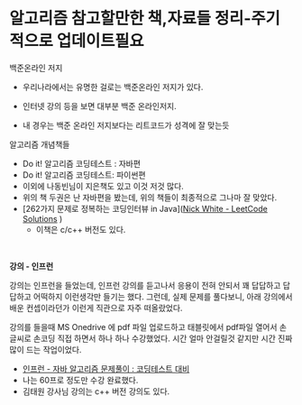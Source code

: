 # 알고리즘 참고할만한 책,자료들 정리-주기적으로 업데이트필요

백준온라인 저지

- 우리나라에서는 유명한 걸로는 백준온라인 저지가 있다.<br>

- 인터넷 강의 등을 보면 대부분 백준 온라인저지.
- 내 경우는 백준 온라인 저지보다는 리트코드가 성격에 잘 맞는듯



알고리즘 개념책들

- Do it! 알고리즘 코딩테스트 : 자바편
- Do it! 알고리즘 코딩테스트: 파이썬편
- 이외에 나동빈님이 지은책도 있고 이것 저것 많다. 
- 위의 책 두권은 난 자바편을 봤는데, 위의 책들이 최종적으로 그나마 잘 맞았다.
- [262가지 문제로 정복하는 코딩인터뷰 in Java]([Nick White - LeetCode Solutions](https://www.youtube.com/playlist?list=PLU_sdQYzUj2keVENTP0a5rdykRSgg9Wp-) ) 
  - 이책은 c/c++ 버전도 있다.

<br>

**강의 - 인프런**<br>

강의는 인프런을 들었는데, 인프런 강의를 듣고나서 응용이 전혀 안되서 꽤 답답하고 답답하고 어떡하지 이런생각만 들기는 했다. 그런데, 실제 문제를 풀다보니, 아래 강의에서 배운 컨셉이라던가 이런게 직관으로 자주 떠올랐었다. <br>

강의를 들을때 MS Onedrive 에 pdf 파일 업로드하고 태블릿에서 pdf파일 열어서 손글씨로 손코딩 직접 하면서 하나 하나 수강했었다. 시간 얼마 안걸릴것 같지만 시간 진짜 많이 드는 작업이었다. <br>

- [인프런 - 자바 알고리즘 문제풀이 : 코딩테스트 대비](https://www.inflearn.com/course/%EC%9E%90%EB%B0%94-%EC%95%8C%EA%B3%A0%EB%A6%AC%EC%A6%98-%EB%AC%B8%EC%A0%9C%ED%92%80%EC%9D%B4-%EC%BD%94%ED%85%8C%EB%8C%80%EB%B9%84)
- 나는 60프로 정도만 수강 완료했다.
- 김태원 강사님 강의는 c++ 버전 강의도 있다.

<br>

